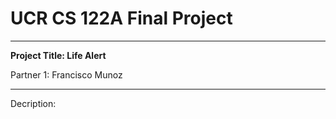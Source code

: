 # UCR CS 122A Final Project

-------------------------------
__Project Title: Life Alert__

Partner 1: Francisco Munoz

------------------------------
Decription:

